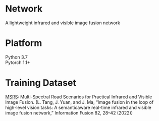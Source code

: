 # Network
A lightweight infrared and visible image fusion network
# Platform
Python 3.7<br>
Pytorch 1.1+
# Training Dataset
[MSRS](https://github.com/Linfeng-Tang/MSRS): Multi-Spectral Road Scenarios for Practical Infrared and Visible Image Fusion. (L. Tang, J. Yuan, and J. Ma, “Image fusion in the loop of high-level vision tasks: A semanticaware real-time infrared and visible image fusion network,” Information Fusion 82, 28–42 (2022))

